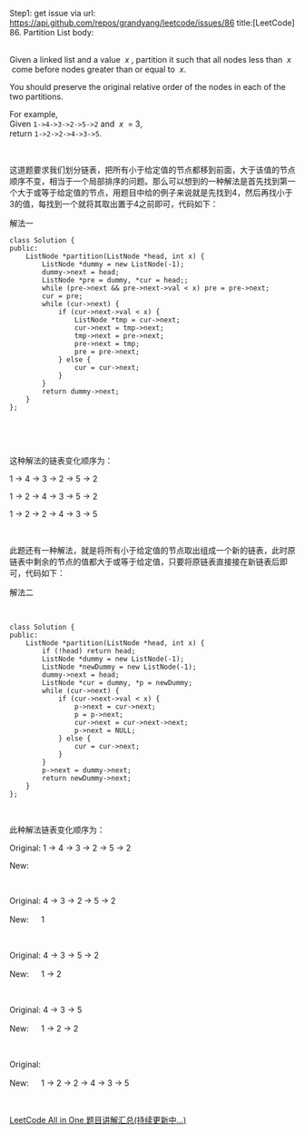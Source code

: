 Step1: get issue via url: https://api.github.com/repos/grandyang/leetcode/issues/86 
 title:[LeetCode] 86. Partition List 
 body:  
  

Given a linked list and a value  _x_ , partition it such that all nodes less than  _x_  come before nodes greater than or equal to  _x_.

You should preserve the original relative order of the nodes in each of the two partitions.

For example,  
Given `1->4->3->2->5->2` and  _x_  = 3,  
return `1->2->2->4->3->5`.

 

这道题要求我们划分链表，把所有小于给定值的节点都移到前面，大于该值的节点顺序不变，相当于一个局部排序的问题。那么可以想到的一种解法是首先找到第一个大于或等于给定值的节点，用题目中给的例子来说就是先找到4，然后再找小于3的值，每找到一个就将其取出置于4之前即可，代码如下：

解法一
    
    
    class Solution {
    public:
        ListNode *partition(ListNode *head, int x) {
            ListNode *dummy = new ListNode(-1);
            dummy->next = head;
            ListNode *pre = dummy, *cur = head;;
            while (pre->next && pre->next->val < x) pre = pre->next;
            cur = pre;
            while (cur->next) {
                if (cur->next->val < x) {
                    ListNode *tmp = cur->next;
                    cur->next = tmp->next;
                    tmp->next = pre->next;
                    pre->next = tmp;
                    pre = pre->next;
                } else {
                    cur = cur->next;
                }
            }
            return dummy->next;
        }
    };

 

 

这种解法的链表变化顺序为：

1 -> 4 -> 3 -> 2 -> 5 -> 2 

1 -> 2 -> 4 -> 3 -> 5 -> 2 

1 -> 2 -> 2 -> 4 -> 3 -> 5

 

此题还有一种解法，就是将所有小于给定值的节点取出组成一个新的链表，此时原链表中剩余的节点的值都大于或等于给定值，只要将原链表直接接在新链表后即可，代码如下：

解法二

 
    
    
    class Solution {
    public:
        ListNode *partition(ListNode *head, int x) {
            if (!head) return head;
            ListNode *dummy = new ListNode(-1);
            ListNode *newDummy = new ListNode(-1);
            dummy->next = head;
            ListNode *cur = dummy, *p = newDummy;
            while (cur->next) {
                if (cur->next->val < x) {
                    p->next = cur->next;
                    p = p->next;
                    cur->next = cur->next->next;
                    p->next = NULL;
                } else {
                    cur = cur->next;
                }
            }
            p->next = dummy->next;
            return newDummy->next;
        }
    };

 

此种解法链表变化顺序为：

Original: 1 -> 4 -> 3 -> 2 -> 5 -> 2 

New:

 

Original: 4 -> 3 -> 2 -> 5 -> 2 

New:　  1

 

Original: 4 -> 3 -> 5 -> 2 

New:　  1 -> 2

 

Original: 4 -> 3 -> 5 

New:　  1 -> 2 -> 2

 

Original: 

New:　  1 -> 2 -> 2 -> 4 -> 3 -> 5 

 

[LeetCode All in One 题目讲解汇总(持续更新中...)](http://www.cnblogs.com/grandyang/p/4606334.html)
